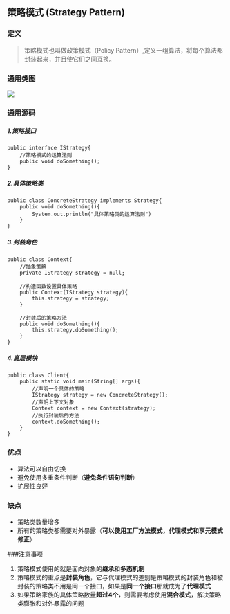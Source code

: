 ## 策略模式 (Strategy Pattern)

### 定义
> 策略模式也叫做政策模式（Policy Pattern）,定义一组算法，将每个算法都封装起来，并且使它们之间互换。

### 通用类图
![](http://www.dofactory.com/images/diagrams/net/strategy.gif)

### 通用源码
##### 1.策略接口
	public interface IStrategy{
		//策略模式的运算法则
		public void doSomething();
    }
##### 2.具体策略类
	public class ConcreteStrategy implements Strategy{
		public void doSomething(){
			System.out.println("具体策略类的运算法则")
		}
	}
##### 3.封装角色
	public class Context{
		//抽象策略
		private IStrategy strategy = null;

		//构造函数设置具体策略
		public Context(IStrategy strategy){
			this.strategy = strategy;
		}

		//封装后的策略方法
		public void doSomething(){
			this.strategy.doSomething();
		}
	}

##### 4.高层模块
	public class Client{
		public static void main(String[] args){
			//声明一个具体的策略
			IStrategy strategy = new ConcreteStrategy();
			//声明上下文对象
			Context context = new Context(strategy);
			//执行封装后的方法
			context.doSomething();
		}
	}

### 优点
- 算法可以自由切换
- 避免使用多重条件判断（**避免条件语句判断**）
- 扩展性良好

### 缺点
- 策略类数量增多
- 所有的策略类都需要对外暴露（**可以使用工厂方法模式，代理模式和享元模式修正**）

###注意事项
1. 策略模式使用的就是面向对象的**继承**和**多态机制**
2. 策略模式的重点是**封装角色**，它与代理模式的差别是策略模式的封装角色和被封装的策略类不用是同一个接口，如果是**同一个接口**那就成为了**代理模式**
3. 如果策略家族的具体策略数量**超过4个**，则需要考虑使用**混合模式**，解决策略类膨胀和对外暴露的问题
